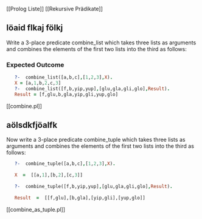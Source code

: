  [[Prolog Liste]]
 [[Rekursive Prädikate]]
## löaid flkaj fölkj
Write a 3-place predicate combine_list which takes three lists as arguments and combines the elements of the first two lists into the third as follows:
### Expected Outcome
```Prolog
   ?-  combine_list([a,b,c],[1,2,3],X).  
   X = [a,1,b,2,c,3]  
   ?-  combine_list([f,b,yip,yup],[glu,gla,gli,glo],Result).  
   Result = [f,glu,b,gla,yip,gli,yup,glo]
```

[[combine.pl]]

## aölsdkfjöalfk
Now write a 3-place predicate combine_tuple which takes three lists as arguments and combines the elements of the first two lists into the third as follows:

```Prolog
   ?-  combine_tuple([a,b,c],[1,2,3],X).  
     
   X  =  [[a,1],[b,2],[c,3]]  
     
   ?-  combine_tuple([f,b,yip,yup],[glu,gla,gli,glo],Result).  
     
   Result  =  [[f,glu],[b,gla],[yip,gli],[yup,glo]]
```

[[combine_as_tuple.pl]]

